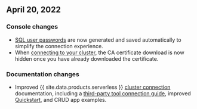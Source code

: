 ## April 20, 2022

<h3>Console changes</h3>

- [SQL user passwords](https://www.cockroachlabs.com/docs/cockroachcloud/managing-access#change-a-sql-users-password) are now generated and saved automatically to simplify the connection experience.
- When [connecting to your cluster](https://www.cockroachlabs.com/docs/cockroachcloud/connect-to-a-serverless-cluster), the CA certificate download is now hidden once you have already downloaded the certificate.

<h3>Documentation changes</h3>

- Improved {{ site.data.products.serverless }} [cluster connection](https://www.cockroachlabs.com/docs/cockroachcloud/connect-to-a-serverless-cluster) documentation, including a [third-party tool connection guide](https://www.cockroachlabs.com/docs/stable/connect-to-the-database), improved [Quickstart](../cockroachcloud/quickstart.html), and CRUD app examples.

